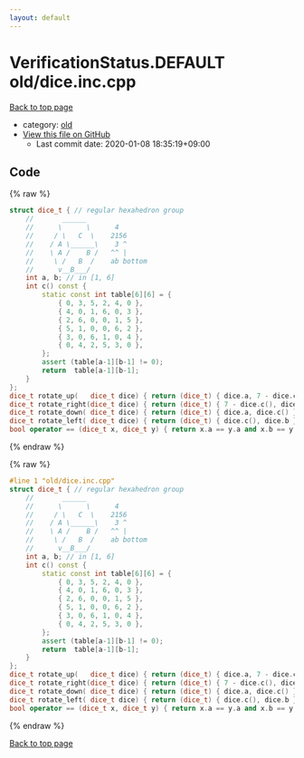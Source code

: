 ```yaml
---
layout: default
---
```


<!-- mathjax config similar to math.stackexchange -->
<script type="text/javascript" async
  src="https://cdnjs.cloudflare.com/ajax/libs/mathjax/2.7.5/MathJax.js?config=TeX-MML-AM_CHTML">
</script>
<script type="text/x-mathjax-config">
  MathJax.Hub.Config({
    TeX: { equationNumbers: { autoNumber: "AMS" }},
    tex2jax: {
      inlineMath: [ ['$','$'] ],
      processEscapes: true
    },
    "HTML-CSS": { matchFontHeight: false },
    displayAlign: "left",
    displayIndent: "2em"
  });
</script>

<script type="text/javascript" src="https://cdnjs.cloudflare.com/ajax/libs/jquery/3.4.1/jquery.min.js"></script>
<script src="https://cdn.jsdelivr.net/npm/jquery-balloon-js@1.1.2/jquery.balloon.min.js" integrity="sha256-ZEYs9VrgAeNuPvs15E39OsyOJaIkXEEt10fzxJ20+2I=" crossorigin="anonymous"></script>
<script type="text/javascript" src="../../assets/js/copy-button.js"></script>
<link rel="stylesheet" href="../../assets/css/copy-button.css" />


# VerificationStatus.DEFAULT old/dice.inc.cpp

<a href="../../index.html">Back to top page</a>

* category: <a href="../../index.html#149603e6c03516362a8da23f624db945">old</a>
* <a href="{{ site.github.repository_url }}/blob/master/old/dice.inc.cpp">View this file on GitHub</a>
    - Last commit date: 2020-01-08 18:35:19+09:00




## Code

<a id="unbundled"></a>
{% raw %}
```cpp
struct dice_t { // regular hexahedron group
    //       ______
    //      \      \      4
    //     / \   C  \    2156
    //    / A \______\    3 ^
    //    \ A /    B /   ^^ |
    //     \ /   B  /    ab bottom
    //      v__B___/
    int a, b; // in [1, 6]
    int c() const {
        static const int table[6][6] = {
            { 0, 3, 5, 2, 4, 0 },
            { 4, 0, 1, 6, 0, 3 },
            { 2, 6, 0, 0, 1, 5 },
            { 5, 1, 0, 0, 6, 2 },
            { 3, 0, 6, 1, 0, 4 },
            { 0, 4, 2, 5, 3, 0 },
        };
        assert (table[a-1][b-1] != 0);
        return  table[a-1][b-1];
    }
};
dice_t rotate_up(   dice_t dice) { return (dice_t) { dice.a, 7 - dice.c() }; }
dice_t rotate_right(dice_t dice) { return (dice_t) { 7 - dice.c(), dice.b }; }
dice_t rotate_down( dice_t dice) { return (dice_t) { dice.a, dice.c() }; }
dice_t rotate_left( dice_t dice) { return (dice_t) { dice.c(), dice.b }; }
bool operator == (dice_t x, dice_t y) { return x.a == y.a and x.b == y.b; }

```
{% endraw %}

<a id="bundled"></a>
{% raw %}
```cpp
#line 1 "old/dice.inc.cpp"
struct dice_t { // regular hexahedron group
    //       ______
    //      \      \      4
    //     / \   C  \    2156
    //    / A \______\    3 ^
    //    \ A /    B /   ^^ |
    //     \ /   B  /    ab bottom
    //      v__B___/
    int a, b; // in [1, 6]
    int c() const {
        static const int table[6][6] = {
            { 0, 3, 5, 2, 4, 0 },
            { 4, 0, 1, 6, 0, 3 },
            { 2, 6, 0, 0, 1, 5 },
            { 5, 1, 0, 0, 6, 2 },
            { 3, 0, 6, 1, 0, 4 },
            { 0, 4, 2, 5, 3, 0 },
        };
        assert (table[a-1][b-1] != 0);
        return  table[a-1][b-1];
    }
};
dice_t rotate_up(   dice_t dice) { return (dice_t) { dice.a, 7 - dice.c() }; }
dice_t rotate_right(dice_t dice) { return (dice_t) { 7 - dice.c(), dice.b }; }
dice_t rotate_down( dice_t dice) { return (dice_t) { dice.a, dice.c() }; }
dice_t rotate_left( dice_t dice) { return (dice_t) { dice.c(), dice.b }; }
bool operator == (dice_t x, dice_t y) { return x.a == y.a and x.b == y.b; }

```
{% endraw %}

<a href="../../index.html">Back to top page</a>


